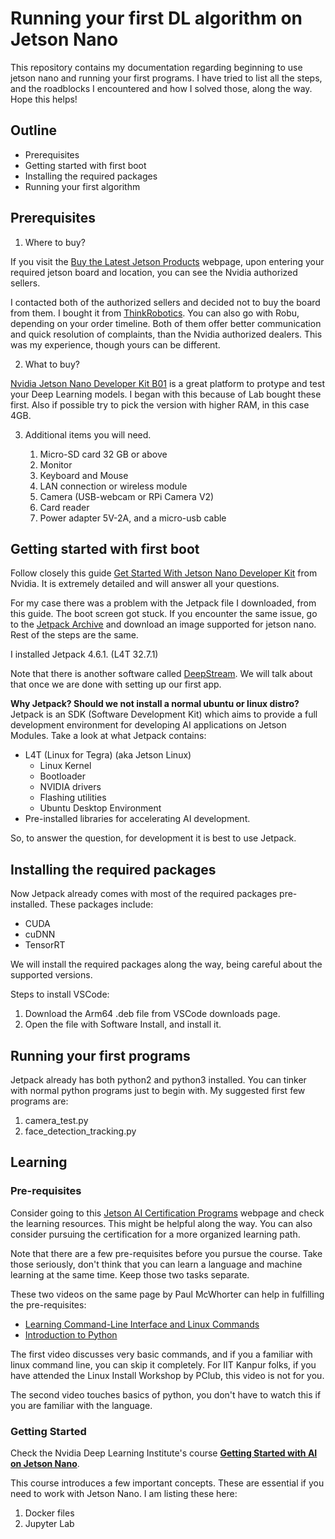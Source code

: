 # Running your first DL algorithm on Jetson Nano
This repository contains my documentation regarding beginning to use jetson nano and running your first programs. I have tried to list all the steps, and the roadblocks I encountered and how I solved those, along the way. Hope this helps!

## Outline

- Prerequisites
- Getting started with first boot
- Installing the required packages
- Running your first algorithm

## Prerequisites

1. Where to buy?

If you visit the [Buy the Latest Jetson Products](https://developer.nvidia.com/buy-jetson) webpage, upon entering your required jetson board and location, you can see the Nvidia authorized sellers. 

I contacted both of the authorized sellers and decided not to buy the board from them. I bought it from [ThinkRobotics](https://thinkrobotics.com/products/nvidia-jetson-nano-developer-kit-b01-4gb). You can also go with Robu, depending on your order timeline. Both of them offer better communication and quick resolution of complaints, than the Nvidia authorized dealers. This was my experience, though yours can be different.

2. What to buy?

[Nvidia Jetson Nano Developer Kit B01](https://developer.nvidia.com/embedded/jetson-nano-developer-kit) is a great platform to protype and test your Deep Learning models. I began with this because of Lab bought these first. Also if possible try to pick the version with higher RAM, in this case 4GB.

3. Additional items you will need.

    1. Micro-SD card 32 GB or above
    2. Monitor
    3. Keyboard and Mouse
    4. LAN connection or wireless module
    5. Camera (USB-webcam or RPi Camera V2)
    6. Card reader
    7. Power adapter 5V-2A, and a micro-usb cable


## Getting started with first boot

Follow closely this guide [Get Started With Jetson Nano Developer Kit](https://developer.nvidia.com/embedded/learn/get-started-jetson-nano-devkit) from Nvidia. It is extremely detailed and will answer all your questions. 

For my case there was a problem with the Jetpack file I downloaded, from this guide. The boot screen got stuck. If you encounter the same issue, go to the [Jetpack Archive](https://developer.nvidia.com/embedded/jetpack-archive) and download an image supported for jetson nano. Rest of the steps are the same.

I installed Jetpack 4.6.1. (L4T 32.7.1)

Note that there is another software called [DeepStream](https://developer.nvidia.com/deepstream-getting-started). We will talk about that once we are done with setting up our first app.

**Why Jetpack? Should we not install a normal ubuntu or linux distro?** \
Jetpack is an SDK (Software Development Kit) which aims to provide a full development environment for developing AI applications on Jetson Modules. 
Take a look at what Jetpack contains:
* L4T (Linux for Tegra) (aka Jetson Linux)
  * Linux Kernel
  * Bootloader
  * NVIDIA drivers
  * Flashing utilities
  * Ubuntu Desktop Environment
* Pre-installed libraries for accelerating AI development.

So, to answer the question, for development it is best to use Jetpack.

## Installing the required packages

Now Jetpack already comes with most of the required packages pre-installed. These packages include:
- CUDA
- cuDNN
- TensorRT


We will install the required packages along the way, being careful about the supported versions.

Steps to install VSCode:
1. Download the Arm64 .deb file from VSCode downloads page.
2. Open the file with Software Install, and install it.

## Running your first programs

Jetpack already has both python2 and python3 installed. You can tinker with normal python programs just to begin with. My suggested first few programs are:

1. camera_test.py
2. face_detection_tracking.py




## Learning

### Pre-requisites

Consider going to this [Jetson AI Certification Programs](https://developer.nvidia.com/embedded/learn/jetson-ai-certification-programs#course_outline) webpage and check the learning resources. This might be helpful along the way. You can also consider pursuing the certification for a more organized learning path.

Note that there are a few pre-requisites before you pursue the course. Take those seriously, don't think that you can learn a language and machine learning at the same time. Keep those two tasks separate.

These two videos on the same page by Paul McWhorter can help in fulfilling the pre-requisites:
- [Learning Command-Line Interface and Linux Commands](https://youtu.be/-BQtLkZMXnA)
- [Introduction to Python](https://youtu.be/u01CejBZ9zg)

The first video discusses very basic commands, and if you a familiar with linux command line, you can skip it completely. For IIT Kanpur folks, if you have attended the Linux Install Workshop by PClub, this video is not for you.

The second video touches basics of python, you don't have to watch this if you are familiar with the language. 

### Getting Started

Check the Nvidia Deep Learning Institute's course **[Getting Started with AI on Jetson Nano](https://courses.nvidia.com/courses/course-v1:DLI+S-RX-02+V2/)**.

This course introduces a few important concepts. These are essential if you need to work with Jetson Nano. I am listing these here:
1. Docker files
2. Jupyter Lab 



















